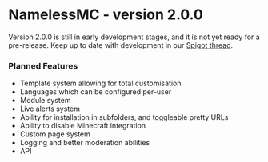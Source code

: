 # NamelessMC - version 2.0.0
Version 2.0.0 is still in early development stages, and it is not yet ready for a pre-release. Keep up to date with development in our [Spigot thread](https://www.spigotmc.org/threads/nameless-minecraft-website-software.34810).

### Planned Features
- Template system allowing for total customisation
- Languages which can be configured per-user
- Module system
- Live alerts system
- Ability for installation in subfolders, and toggleable pretty URLs
- Ability to disable Minecraft integration
- Custom page system
- Logging and better moderation abilities
- API

